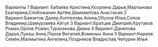 Варианты 
1 Вариант: Бабаева Кристина,Козулина Дарья,Мартынова Екатерина,Слобожанин Артём,Шаихметова Анастасия
2 Вариант:Баязитов Далер,Коптелова Алина,Обухов Илья,Сопов Владимир,Шамурзаева Айгул
3 Вариант:Братцев Дмитрий,Крутаков Роман,Орлов Роман,Тураханова Диана
4 Вариант:Данилова Дарья,Лукаш Анна,Перов Виталий,Фоминых Анна
5 Вариант:Киреев Семён,Малмыгина Ангелина,Поздняков Владислав,Чепурин Илья
